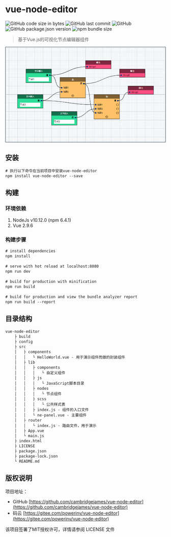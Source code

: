 # vue-node-editor

![GitHub code size in bytes](https://img.shields.io/github/languages/code-size/cambridgejames/vue-node-editor)
![GitHub last commit](https://img.shields.io/github/last-commit/cambridgejames/vue-node-editor)
![GitHub](https://img.shields.io/github/license/cambridgejames/vue-node-editor)
![GitHub package.json version](https://img.shields.io/github/package-json/v/cambridgejames/vue-node-editor)
![npm bundle size](https://img.shields.io/bundlephobia/min/vue-node-editor)

> 基于Vue.js的可视化节点编辑器组件

![](./imgs/ne-panel.png)

## 安装

```$xslt
# 执行以下命令在当前项目中安装vue-node-editor
npm install vue-node-editor --save
```

## 构建

### 环境依赖

1. NodeJs v10.12.0 (npm 6.4.1)
2. Vue 2.9.6

### 构建步骤

```$xslt
# install dependencies
npm install

# serve with hot reload at localhost:8080
npm run dev

# build for production with minification
npm run build

# build for production and view the bundle analyzer report
npm run build --report
```

## 目录结构

```$xslt
vue-node-editor
    ├ build
    ├ config
    ├ src
    │   ├ components
    │   │   └ HelloWorld.vue - 用于演示组件而做的封装组件
    │   ├ lib
    │   │   ├ components
    │   │   │   └ 自定义组件
    │   │   ├ js
    │   │   │   └ JavaScript脚本目录
    │   │   ├ nodes
    │   │   │   └ 节点组件
    │   │   ├ scss
    │   │   │   └ 公共样式表
    │   │   ├ index.js - 组件的入口文件
    │   │   └ ne-panel.vue - 主要组件
    │   ├ router
    │   │   └ index.js - 路由文件，用于演示
    │   ├ App.vue
    │   └ main.js
    ├ index.html
    ├ LICENSE
    ├ package.json
    ├ package-lock.json
    └ README.md
```

## 版权说明

项目地址：

- GitHub [https://github.com/cambridgejames/vue-node-editor](https://github.com/cambridgejames/vue-node-editor)
- 码云 [https://gitee.com/powerinv/vue-node-editor](https://gitee.com/powerinv/vue-node-editor)

该项目签署了MIT授权许可，详情请参阅 LICENSE 文件
